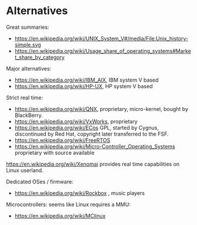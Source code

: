 # Alternatives

Great summaries:

- <https://en.wikipedia.org/wiki/UNIX_System_V#/media/File:Unix_history-simple.svg>
- <https://en.wikipedia.org/wiki/Usage_share_of_operating_systems#Market_share_by_category>

Major alternatives:

- <https://en.wikipedia.org/wiki/IBM_AIX>, IBM system V based
- <https://en.wikipedia.org/wiki/HP-UX>, HP system V based

Strict real time:

- <https://en.wikipedia.org/wiki/QNX>, proprietary, micro-kernel, bought by BlackBerry.
- <https://en.wikipedia.org/wiki/VxWorks>, proprietary
- <https://en.wikipedia.org/wiki/ECos> GPL, started by Cygnus, discontinued by Red Hat, copyright later transferred to the FSF.
- <https://en.wikipedia.org/wiki/FreeRTOS>
- <https://en.wikipedia.org/wiki/Micro-Controller_Operating_Systems> proprietary with source available

<https://en.wikipedia.org/wiki/Xenomai> provides real time capabilities on Linux userland.

Dedicated OSes / firmware:

- <https://en.wikipedia.org/wiki/Rockbox> , music players

Microcontrollers: seems like Linux requires a MMU:

- <https://en.wikipedia.org/wiki/ΜClinux>
